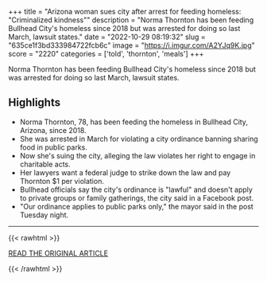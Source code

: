 +++
title = "Arizona woman sues city after arrest for feeding homeless: \"Criminalized kindness\""
description = "Norma Thornton has been feeding Bullhead City's homeless since 2018 but was arrested for doing so last March, lawsuit states."
date = "2022-10-29 08:19:32"
slug = "635ce1f3bd333984722fcb6c"
image = "https://i.imgur.com/A2YJq9K.jpg"
score = "2220"
categories = ['told', 'thornton', 'meals']
+++

Norma Thornton has been feeding Bullhead City's homeless since 2018 but was arrested for doing so last March, lawsuit states.

## Highlights

- Norma Thornton, 78, has been feeding the homeless in Bullhead City, Arizona, since 2018.
- She was arrested in March for violating a city ordinance banning sharing food in public parks.
- Now she's suing the city, alleging the law violates her right to engage in charitable acts.
- Her lawyers want a federal judge to strike down the law and pay Thornton $1 per violation.
- Bullhead officials say the city's ordinance is "lawful" and doesn't apply to private groups or family gatherings, the city said in a Facebook post.
- "Our ordinance applies to public parks only," the mayor said in the post Tuesday night.

---

{{< rawhtml >}}
  <p class="article-category">
    <a target="_blank" href="https://www.cbsnews.com/news/bullhead-city-lawsuit-feeding-homeless-norma-thornton/">READ THE ORIGINAL ARTICLE</a>
  </p>
{{< /rawhtml >}}
